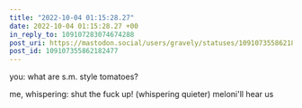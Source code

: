 ```yaml
---
title: "2022-10-04 01:15:28.27"
date: 2022-10-04 01:15:28.27 +00
in_reply_to: 109107283074674288
post_uri: https://mastodon.social/users/gravely/statuses/109107355862182477
post_id: 109107355862182477
---
```

you: what are s.m. style tomatoes?

me, whispering: shut the fuck up! (whispering quieter) meloni'll hear us


